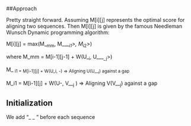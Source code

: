 ##Approach

Pretty straight forward.
Assuming M[i][j] represents the optimal score for 
aligning two sequences. Then M[i][j]
is given by the famous Needleman Wunsch Dynamic programming
algorithm:

M[i][j] = max(M_<sub>mm</sub>, M___<sub>_i1</sub>>, M_<sub>i2</sub>>)

where M_mm = M[i-1][j-1] + W(U_<sub>i</sub>, U___<sub>_j</sub>>) 

M_  <sub>i1 = M[i-1][j] + W(U_i, -) => Aligning U(U__<sub>i</sub>) against a gap 

M_i1 = M[i-1][j] + W(U-, V__<sub>j</sub> )  =>  Aligning V(V__<sub>j</sub>) against a gap 


## Initialization

We add “_ _ ” before each sequence
